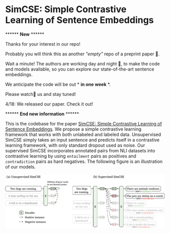 # SimCSE: Simple Contrastive Learning of Sentence Embeddings


****** **New** ******

Thanks for your interest in our repo! 

Probably you will think this as another *"empty"* repo of a preprint paper 🥱. 

Wait a minute! The authors are working day and night 💪, to make the code and models available, so you can explore our state-of-the-art sentence embeddings. 

We anticipate the code will be out * **in one week** *. 

Please watch👀 us and stay tuned!

4/18: We released our paper. Check it out!

****** **End new information** ******

This is the codebase for the paper [SimCSE: Simple Contrastive Learning of Sentence Embeddings](https://gaotianyu1350.github.io/assets/simcse/simcse.pdf). We propose a simple contrastive learning framework that works with both unlabeled and labeled data. Unsupervised SimCSE simply takes an input sentence and predicts itself in a contrastive learning framework, with only standard dropout used as noise. Our supervised SimCSE incorporates annotated pairs from NLI datasets into contrastive learning by using `entailment` pairs as positives and `contradiction` pairs as hard negatives. The following figure is an illustration of our models.

![](figure/model.png)
